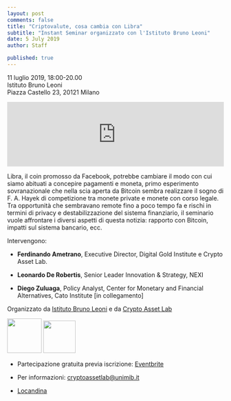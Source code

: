 ```yaml
---
layout: post
comments: false
title: "Criptovalute, cosa cambia con Libra"
subtitle: "Instant Seminar organizzato con l'Istituto Bruno Leoni"
date: 5 July 2019
author: Staff

published: true
---
```


11 luglio 2019, 18:00-20.00  
Istituto Bruno Leoni  
Piazza Castello 23, 20121 Milano

<iframe src="https://www.google.com/maps/embed?pb=!1m18!1m12!1m3!1d2798.0338176280156!2d9.175574214919578!3d45.469122679101005!2m3!1f0!2f0!3f0!3m2!1i1024!2i768!4f13.1!3m3!1m2!1s0x4786c14e3d99a8a3%3A0x223db8975fa454c9!2sIstituto+Bruno+Leoni+-+Idee+per+il+libero+mercato!5e0!3m2!1sen!2sit!4v1562262951605!5m2!1sen!2sit"  width="100%" height="auto" frameborder="0" style="border:0" allowfullscreen></iframe>

Libra, il coin promosso da Facebook, potrebbe cambiare il modo con cui siamo abituati a concepire pagamenti e moneta, primo esperimento sovranazionale che nella scia aperta da Bitcoin sembra realizzare il sogno di F. A. Hayek di competizione tra monete private e monete con corso legale. Tra opportunità che sembravano remote fino a poco tempo fa e rischi in termini di privacy e destabilizzazione del sistema finanziario, il seminario vuole affrontare i diversi aspetti di questa notizia: rapporto con Bitcoin, impatti sul sistema bancario, ecc.

Intervengono:

- **Ferdinando Ametrano**, Executive Director, Digital Gold Institute e Crypto Asset Lab.  

- **Leonardo De Robertis**, Senior Leader Innovation & Strategy, NEXI

- **Diego Zuluaga**, Policy Analyst, Center for Monetary and Financial Alternatives, Cato Institute [in collegamento]

Organizzato da [Istituto Bruno Leoni](http://www.brunoleoni.it/criptovalute-cosa-cambia-con-libra) e da [Crypto Asset Lab](https://cryptoassetlab.diseade.unimib.it/2019/07/05/criptovalute-cosa-cambia-con-libra.html)

[<img src="{{ site.url }}{{ site.baseurl }}/img/posts/Logo-IBL-claim-300.jpg" height="80">](http://www.brunoleoni.it/criptovalute-cosa-cambia-con-libra)
[<img src="{{ site.url }}{{ site.baseurl }}/img/cal.png" height="75">](https://cryptoassetlab.diseade.unimib.it/2019/07/05/criptovalute-cosa-cambia-con-libra.html)

- Partecipazione gratuita previa iscrizione: [Eventbrite](https://www.eventbrite.it/e/biglietti-criptovalute-cosa-cambia-con-libra-64718684327)

- Per informazioni: [cryptoassetlab@unimib.it](mailto:cryptoassetlab@unimib.it)

- [Locandina](https://cryptoassetlab.diseade.unimib.it/docs/20190711-ibl-libra.pdf)
